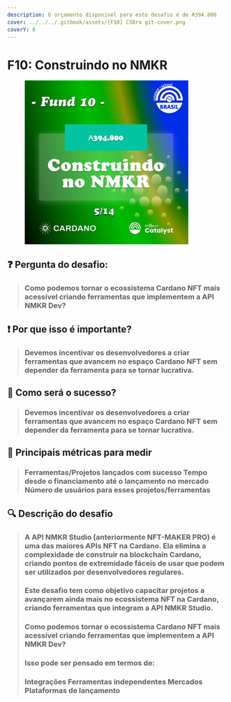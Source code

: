 ```yaml
---
description: O orçamento disponível para este desafio é de ₳394.800
cover: ../../../.gitbook/assets/[F10] CSBra git-cover.png
coverY: 0
---
```


# F10: Construindo no NMKR

<div align="left">

<figure><img src="../../../.gitbook/assets/Frame 16.png" alt="" width="375"><figcaption></figcaption></figure>

</div>

## ❓ Pergunta do desafio:

> ### Como podemos tornar o ecossistema Cardano NFT mais acessível criando ferramentas que implementem a API NMKR Dev?

## ❗ Por que isso é importante?

> ### Devemos incentivar os desenvolvedores a criar ferramentas que avancem no espaço Cardano NFT sem depender da ferramenta para se tornar lucrativa.

## 🚀 Como será o sucesso?

> ### Devemos incentivar os desenvolvedores a criar ferramentas que avancem no espaço Cardano NFT sem depender da ferramenta para se tornar lucrativa.

## 📏 Principais métricas para medir

> ### Ferramentas/Projetos lançados com sucesso Tempo desde o financiamento até o lançamento no mercado Número de usuários para esses projetos/ferramentas

## 🔍 Descrição do desafio

> ### A API NMKR Studio (anteriormente NFT-MAKER PRO) é uma das maiores APIs NFT na Cardano. Ela elimina a complexidade de construir na blockchain Cardano, criando pontos de extremidade fáceis de usar que podem ser utilizados por desenvolvedores regulares.
>
>
>
> ### Este desafio tem como objetivo capacitar projetos a avançarem ainda mais no ecossistema NFT na Cardano, criando ferramentas que integram a API NMKR Studio.
>
>
>
> ### Como podemos tornar o ecossistema Cardano NFT mais acessível criando ferramentas que implementem a API NMKR Dev?
>
>
>
> ### Isso pode ser pensado em termos de:
>
> ### Integrações Ferramentas independentes Mercados Plataformas de lançamento

